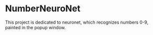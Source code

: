 # NumberNeuroNet
This project is dedicated to neuronet, which recognizes numbers 0-9, painted in the popup window.
